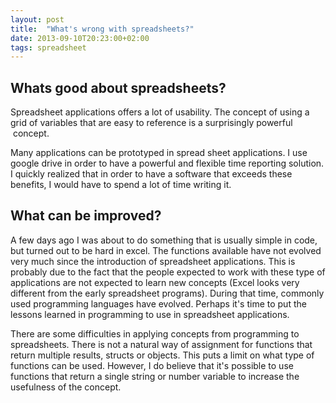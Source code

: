 ```yaml
---
layout: post
title:  "What's wrong with spreadsheets?"
date: 2013-09-10T20:23:00+02:00
tags: spreadsheet
---
```


## Whats good about spreadsheets? 

Spreadsheet applications offers a lot of usability. The concept of using a grid of variables that are easy to reference is a surprisingly powerful  concept. 

Many applications can be prototyped in spread sheet applications. I use google drive in order to have a powerful and flexible time reporting solution. I quickly realized that in order to have a software that exceeds these benefits, I would have to spend a lot of time writing it. 

## What can be improved? 

A few days ago I was about to do something that is usually simple in code, but turned out to be hard in excel. The functions available have not evolved very much since the introduction of spreadsheet applications. This is probably due to the fact that the people expected to work with these type of applications are not expected to learn new concepts (Excel looks very different from the early spreadsheet programs). During that time, commonly used programming languages have evolved. Perhaps it's time to put the lessons learned in programming to use in spreadsheet applications. 

There are some difficulties in applying concepts from programming to spreadsheets. There is not a natural way of assignment for functions that return multiple results, structs or objects. This puts a limit on what type of functions can be used. However, I do believe that it's possible to use functions that return a single string or number variable to increase the usefulness of the concept.